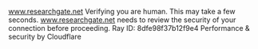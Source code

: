 www.researchgate.net
Verifying you are human. This may take a few seconds.
www.researchgate.net needs to review the security of your connection before proceeding.
Ray ID: 8dfe98f37b12f9e4
Performance & security by Cloudflare